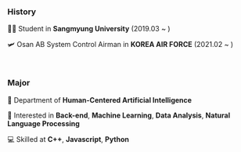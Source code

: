 ### History

🧑‍💻 Student in **Sangmyung University** (2019.03 ~ )

🛩 Osan AB System Control Airman in **KOREA AIR FORCE** (2021.02 ~ )

<br>

### Major

🦾 Department of **Human-Centered Artificial Intelligence**

📝 Interested in **Back-end**, **Machine Learning**, **Data Analysis**, **Natural Language Processing**

💻 Skilled at **C++**, **Javascript**, **Python**
